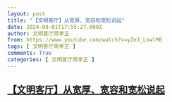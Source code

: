 ```yaml
---
layout: post
title: "【文明客厅】从宽厚、宽容和宽松说起"
date: 2024-08-01T17:55:27.000Z
author: 文明客厅周孝正
from: https://www.youtube.com/watch?v=yZeJ_LxwlM0
tags: [ 文明客厅周孝正 ]
comments: True
categories: [ 文明客厅周孝正 ]
---
```

<!--1722534927000-->
[【文明客厅】从宽厚、宽容和宽松说起](https://www.youtube.com/watch?v=yZeJ_LxwlM0)
------

<div>

</div>
